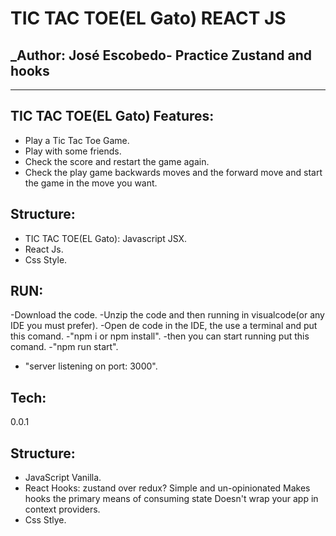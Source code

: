 # TIC TAC TOE(EL Gato) REACT JS
## _Author: José Escobedo- Practice Zustand and hooks

-------

##  TIC TAC TOE(EL Gato) Features:

- Play a Tic Tac Toe Game.
- Play with some friends.
- Check the score and restart the game again.
- Check the play game backwards moves and the forward move and start the game in the move you want.

## Structure:

- TIC TAC TOE(EL Gato): Javascript JSX.
- React Js.
- Css Style. 

## RUN: 
-Download the code.
-Unzip the code and then running in visualcode(or any IDE you must prefer).
-Open de code in the IDE, the use a terminal and put this comand.
-"npm i or npm install".
-then you can start running put this comand.
-"npm run start".
- "server listening on port: 3000".

## Tech: 
0.0.1

## Structure:

- JavaScript Vanilla.
- React Hooks: zustand over redux?
Simple and un-opinionated
Makes hooks the primary means of consuming state
Doesn't wrap your app in context providers.
- Css Stlye.


